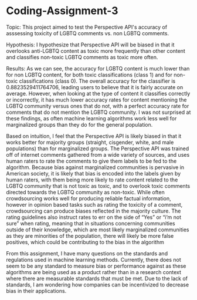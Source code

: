 # Coding-Assignment-3
Topic: This project aimed to test the Perspective API's accuracy of asssessing toxicity of LGBTQ comments vs. non LGBTQ comments.

Hypothesis: I hypothesize that Perspective API will be biased in that it overlooks anti-LGBTQ content as toxic more frequently than other content and classifies non-toxic LGBTQ comments as toxic more often.

Results: As we can see, the accuracy for LGBTQ content is much lower than for non LGBTQ content, for both toxic classifications (class 1) and for non-toxic classifications (class 0). The overall accuracy for the classifier is 0.8823529411764706, leading users to believe that it is fairly accurate on average. However, when looking at the type of content it classifies correctly or incorrectly, it has much lower accuracy rates for content mentioning the LGBTQ community versus ones that do not, with a perfect accuracy rate for comments that do not mention the LGBTQ community. I was not surprised at these findings, as often machine learning algorithms work less well for marginalized groups than they do for the general population.

Based on intuition, I feel that the Perspective API is likely biased in that it works better for majority groups (straight, cisgender, white, and male populations) than for marginalized groups. The Perspective API was trained off of internet comments gathered from a wide variety of sources, and uses human raters to rate the comments to give them labels to be fed to the algorithm. Because bias against marginalized communities is pervasive in American society, it is likely that bias is encoded into the labels given by human raters, with them being more likely to rate content related to the LGBTQ community that is not toxic as toxic, and to overlook toxic comments directed towards the LGBTQ community as non-toxic. While often crowdsourcing works well for producing reliable factual information, however in opinion based tasks such as rating the toxicity of a comment, crowdsourcing can produce biases reflected in the majority culture. The rating guidelines also instruct rates to err on the side of “Yes” or “i’m not sure” when rating, meaning that in situations concerning communities outside of their knowledge, which are most likely marginalized communities as they are minorities of the population, there will likely be more false positives, which could be contributing to the bias in the algorithm 

From this assignment, I have many questions on the standards and regulations used in machine learning methods. Currently, there does not seem to be any standard to measure bias or performance against as these algorithms are being used as a product rather than in a research context where there are measurable standards that must be met. Due to the lack of standards, I am wondering how companies can be incentivized to decrease bias in their applications. 

